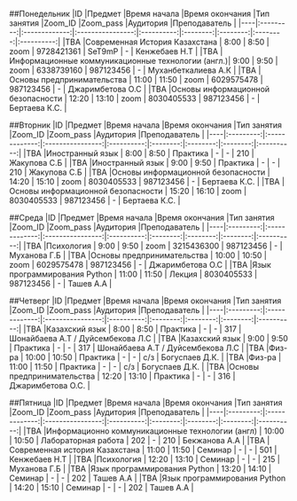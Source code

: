 ##Понедельник
|ID  |Предмет    |Время начала   |Время окончания   |Тип занятия |Zoom_ID   |Zoom_pass |Аудитория |Преподаватель    |
|----|:---------:|:-------------:|:----------------:|:----------:|:--------:|:--------:|:--------:|:----------:|
|TBA |Современная История Казахстана                    | 8:00  | 8:50  | zoom | 9728421361 | SeT9mP    | - | Кенжебаев Н.Т |
|TBA |Информационные коммуникационные технологии (англ.)| 9:00  | 9:50  | zoom | 6338739160 | 987123456 | - | Муханбеткалиева А.К |
|TBA |Основы предпринимательства                        | 11:00 | 11:50 | zoom | 6029575478 | 987123456 | - | Джаримбетова О.С |
|TBA |Основы информационной безопасности                | 12:20 | 13:10 | zoom | 8030405533 | 987123456 | - | Бертаева К.С.  |

##Вторник
|ID  |Предмет    |Время начала   |Время окончания   |Тип занятия |Zoom_ID   |Zoom_pass |Аудитория |Преподаватель    |
|----|:---------:|:-------------:|:----------------:|:----------:|:--------:|:--------:|:--------:|:----------:|
|TBA |Иностранный язык                    | 8:00  | 8:50  | Практика | - | -    | 210 | Жакупова С.Б |
|TBA |Иностранный язык                    | 9:00  | 9:50  | Практика | - | -    | 210 | Жакупова С.Б |
|TBA |Основы информационной безопасности  | 14:20 | 15:10 | zoom     | 8030405533 | 987123456    | - | Бертаева К.С.  |
|TBA |Основы информационной безопасности  | 15:20 | 16:10 | zoom     | 8030405533 | 987123456    | - | Бертаева К.С.  |

##Среда
|ID  |Предмет    |Время начала   |Время окончания   |Тип занятия |Zoom_ID   |Zoom_pass |Аудитория |Преподаватель    |
|----|:---------:|:-------------:|:----------------:|:----------:|:--------:|:--------:|:--------:|:----------:|
|TBA |Психология                    | 9:00   | 9:50   | zoom   | 3215436300 | 987123456 | - | Муханова Г.Б |
|TBA |Основы предпринимательства    | 10:00  | 10:50  | zoom   | 6029575478 | 987123456 | - | Джаримбетова О.С |
|TBA |Язык программирования Python  | 11:00  | 11:50  | Лекция | 8030405533 | 987123456 | - | Ташев А.А  |

##Четверг
|ID  |Предмет    |Время начала   |Время окончания   |Тип занятия |Zoom_ID   |Zoom_pass |Аудитория |Преподаватель    |
|----|:---------:|:-------------:|:----------------:|:----------:|:--------:|:--------:|:--------:|:----------:|
|TBA |Казахский язык              | 8:00  | 8:50  | Практика | - | - | 317 | Шонайбаева А.Т / Дуйсембекова Л.С |
|TBA |Казахский язык              | 9:00  | 9:50  | Практика | - | - | 317 | Шонайбаева А.Т / Дуйсембекова Л.С |
|TBA |Физ-ра                      | 10:00 | 10:50 | Практика | - | - | с/з | Богуспаев Д.К. |
|TBA |Физ-ра                      | 11:00 | 11:50 | Практика | - | - | с/з | Богуспаев Д.К. |
|TBA |Основы предпринимательства  | 12:20 | 13:10 | Практика | - | - | 316 | Джаримбетова О.С. |

##Пятница
|ID  |Предмет    |Время начала   |Время окончания   |Тип занятия |Zoom_ID   |Zoom_pass |Аудитория |Преподаватель    |
|----|:---------:|:-------------:|:----------------:|:----------:|:--------:|:--------:|:--------:|:----------:|
|TBA |Информационно коммуникационные технологии (англ) | 10:00 | 10:50 | Лабораторная работа | 202 | -    | 210 | Бекжанова А.А |
|TBA |Современная история Казахстана                   | 11:00 | 11:50 | Семинар | - | -    | 501 | Кенжебаев Н.Т |
|TBA |Психология                                       | 12:20 | 13:10 | Семинар | - | -    | 215 | Муханова Г.Б  |
|TBA |Язык программирования Python                     | 13:20 | 14:10 | Семинар | - | -    | 202 | Ташев А.А |
|TBA |Язык программирования Python                     | 14:20 | 15:10 | Семинар | - | -    | 202 | Ташев А.А |
